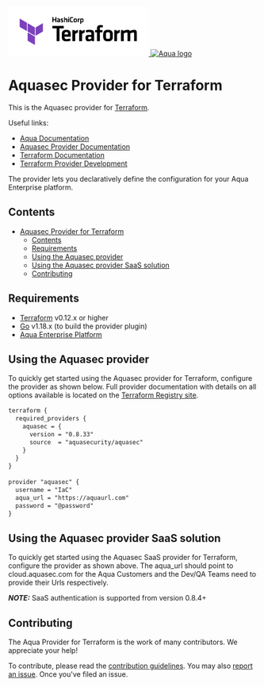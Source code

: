 <a href="https://terraform.io">
    <img src="Terraform_PrimaryLogo_Color_RGB.png" alt="Terraform logo" title="Terraform" height="100" />
</a>
<a href="https://www.aquasec.com/">
    <img src="https://avatars3.githubusercontent.com/u/12783832?s=200&v=4" alt="Aqua logo" title="Aquasec" height="100" />
</a>

Aquasec Provider for Terraform
===========================

This is the Aquasec provider for [Terraform](https://www.terraform.io/).

Useful links:
- [Aqua Documentation](https://docs.aquasec.com)
- [Aquasec Provider Documentation](https://registry.terraform.io/providers/aquasecurity/aquasec/latest/docs)
- [Terraform Documentation](https://www.terraform.io/docs/language/index.html)
- [Terraform Provider Development](DEVELOPMENT.md)

The provider lets you declaratively define the configuration for your Aqua Enterprise platform.


## Contents

- [Aquasec Provider for Terraform](#aquasec-provider-for-terraform)
  - [Contents](#contents)
  - [Requirements](#requirements)
  - [Using the Aquasec provider](#using-the-aquasec-provider)
  - [Using the Aquasec provider SaaS solution](#using-the-aquasec-provider-saas-solution)
  - [Contributing](#contributing)


## Requirements

-	[Terraform](https://www.terraform.io/downloads.html) v0.12.x or higher
-	[Go](https://golang.org/doc/install) v1.18.x (to build the provider plugin)
- [Aqua Enterprise Platform](https://www.aquasec.com/aqua-cloud-native-security-platform/)

## Using the Aquasec provider

To quickly get started using the Aquasec provider for Terraform, configure the provider as shown below. Full provider documentation with details on all options available is located on the [Terraform Registry site](https://registry.terraform.io/providers/aquasecurity/aquasec/latest/docs).

```hcl
terraform {
  required_providers {
    aquasec = {
      version = "0.8.33"
      source  = "aquasecurity/aquasec"
    }
  }
}

provider "aquasec" {
  username = "IaC"
  aqua_url = "https://aquaurl.com"
  password = "@password"
}
```
## Using the Aquasec provider SaaS solution

To quickly get started using the Aquasec SaaS provider for Terraform, configure the provider as shown above. The aqua_url should point to cloud.aquasec.com for the Aqua Customers and the Dev/QA Teams need to provide their Urls respectively.

**_NOTE:_**  SaaS authentication is supported from version 0.8.4+

## Contributing

The Aqua Provider for Terraform is the work of many contributors. We appreciate your help!

To contribute, please read the [contribution guidelines](CONTRIBUTING.md). You may also [report an issue](https://github.com/aquasecurity/terraform-provider-aquasec/issues/new/choose). Once you've filed an issue.
